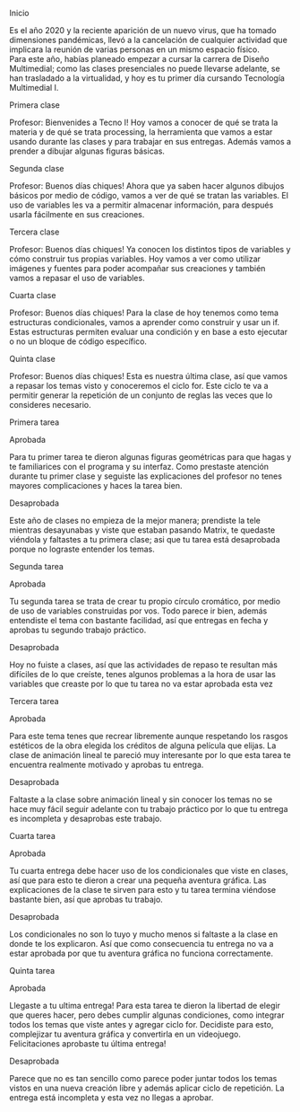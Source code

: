 Inicio

Es el año 2020 y la reciente aparición de un nuevo virus, que ha tomado dimensiones pandémicas, llevó a la cancelación de cualquier actividad que implicara la reunión de varias personas en un mismo espacio físico.  
Para este año, habías planeado empezar a cursar la carrera de Diseño Multimedial; como las clases presenciales no puede llevarse adelante, se han trasladado a la virtualidad,  y hoy es tu primer día cursando Tecnología Multimedial I.

Primera clase

Profesor: Bienvenides a Tecno I! Hoy vamos a conocer de qué se trata la materia y de qué se trata processing, la herramienta que vamos a estar usando durante las clases y para trabajar en sus entregas. Además vamos a prender a dibujar algunas figuras básicas.  

Segunda clase

Profesor: Buenos días chiques! Ahora que ya saben hacer algunos dibujos básicos por medio de código, vamos a ver de qué se tratan las variables. El uso de variables les va a permitir almacenar información, para después usarla fácilmente en sus creaciones. 

Tercera clase

Profesor: Buenos días chiques! Ya conocen los distintos tipos de variables y cómo construir tus propias variables. Hoy vamos a ver como utilizar imágenes y fuentes para poder acompañar sus creaciones y también vamos a repasar el uso de variables.

Cuarta clase

Profesor: Buenos días chiques! Para la clase de hoy tenemos como tema estructuras condicionales, vamos a aprender como construir y usar un if. Estas estructuras permiten evaluar una condición y en base a esto ejecutar o no un bloque de código específico. 

Quinta clase

Profesor: Buenos días chiques! Esta es nuestra última clase, así que vamos a repasar los temas visto y conoceremos el ciclo for. Este ciclo te va a permitir generar la repetición de un conjunto de reglas las veces que lo consideres necesario.

Primera tarea

Aprobada

Para tu primer tarea te dieron algunas figuras geométricas para que hagas y te familiarices con el programa y su interfaz. Como prestaste atención durante tu primer clase y seguiste las explicaciones del profesor no tenes mayores complicaciones y haces la tarea bien.

Desaprobada

Este año de clases no empieza de la mejor manera; prendiste la tele mientras desayunabas y viste que estaban pasando Matrix, te quedaste viéndola y faltastes a tu primera clase; asi que tu tarea está desaprobada porque no lograste entender los temas. 

Segunda tarea

Aprobada

Tu segunda tarea se trata de crear tu propio círculo cromático, por medio de uso de variables construidas por vos. Todo parece ir bien, además entendiste el tema con bastante facilidad, así que entregas en fecha y aprobas tu segundo trabajo práctico.

Desaprobada

Hoy no fuiste a clases, así que las actividades de repaso te resultan más difíciles de lo que creíste, tenes algunos problemas a la hora de usar las variables que creaste por lo que tu tarea no va estar aprobada esta vez

Tercera tarea

Aprobada

Para este tema tenes que recrear libremente aunque respetando los rasgos estéticos de la obra elegida los créditos de alguna película que elijas. La clase de animación lineal te pareció muy interesante por lo que esta tarea te encuentra realmente motivado y aprobas tu entrega.

Desaprobada

Faltaste a la clase sobre animación lineal y sin conocer los temas no se hace muy fácil seguir adelante con tu trabajo práctico por lo que tu entrega es incompleta y desaprobas este trabajo.

Cuarta tarea

Aprobada

Tu cuarta entrega debe hacer uso de los condicionales que viste en clases, así que para esto te dieron a crear una pequeña aventura gráfica. Las explicaciones de la clase te sirven para esto y tu tarea termina viéndose bastante bien, así que aprobas tu trabajo.

Desaprobada

Los condicionales no son lo tuyo y mucho menos si faltaste a la clase en donde te los explicaron. Así que como consecuencia tu entrega no va a estar aprobada por que tu aventura gráfica no funciona correctamente.


Quinta tarea

Aprobada

Llegaste a tu ultima entrega! Para esta tarea te dieron la libertad de elegir que queres hacer, pero debes cumplir algunas condiciones, como integrar todos los temas que viste antes y agregar ciclo for. Decidiste para esto, complejizar tu aventura gráfica y convertirla en un videojuego. Felicitaciones aprobaste tu última entrega! 

Desaprobada

Parece que no es tan sencillo como parece poder juntar todos los temas vistos en una nueva creación libre y además aplicar ciclo de repetición. La entrega está incompleta y esta vez no llegas a aprobar.
 
